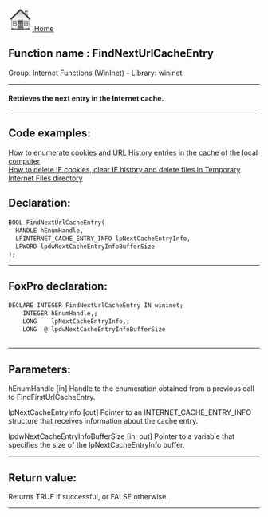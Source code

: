[<img src="../../images/home.png"> Home ](https://github.com/VFPX/Win32API)  

## Function name : FindNextUrlCacheEntry
Group: Internet Functions (WinInet) - Library: wininet    
***  


#### Retrieves the next entry in the Internet cache.
***  


## Code examples:
[How to enumerate cookies and URL History entries in the cache of the local computer](../../samples/sample_350.md)  
[How to delete IE cookies, clear IE history and delete files in Temporary Internet Files directory](../../samples/sample_471.md)  

## Declaration:
```foxpro  
BOOL FindNextUrlCacheEntry(
  HANDLE hEnumHandle,
  LPINTERNET_CACHE_ENTRY_INFO lpNextCacheEntryInfo,
  LPWORD lpdwNextCacheEntryInfoBufferSize
);  
```  
***  


## FoxPro declaration:
```foxpro  
DECLARE INTEGER FindNextUrlCacheEntry IN wininet;
	INTEGER hEnumHandle,;
	LONG    lpNextCacheEntryInfo,;
	LONG  @ lpdwNextCacheEntryInfoBufferSize
  
```  
***  


## Parameters:
hEnumHandle 
[in] Handle to the enumeration obtained from a previous call to FindFirstUrlCacheEntry. 

lpNextCacheEntryInfo 
[out] Pointer to an INTERNET_CACHE_ENTRY_INFO structure that receives information about the cache entry. 

lpdwNextCacheEntryInfoBufferSize 
[in, out] Pointer to a variable that specifies the size of the lpNextCacheEntryInfo buffer.  
***  


## Return value:
Returns TRUE if successful, or FALSE otherwise.   
***  

